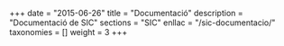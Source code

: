 +++
date        = "2015-06-26"
title       = "Documentació"
description = "Documentació de SIC"
sections    = "SIC"
enllac		= "/sic-documentacio/"
taxonomies  = []
weight 		= 3
+++

